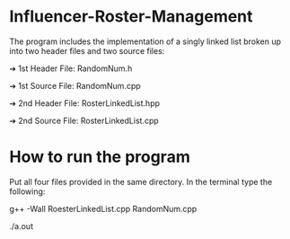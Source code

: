 # Influencer-Roster-Management

The program includes the implementation of a singly linked list broken up into two header files and two source files:


  ➔ 1st Header File: RandomNum.h
  
  ➔ 1st Source File: RandomNum.cpp
  
  ➔ 2nd Header File: RosterLinkedList.hpp
  
  ➔ 2nd Source File: RosterLinkedList.cpp
  

  # How to run the program
  

  Put all four files provided in the same directory. In the terminal type the following:

  g++ -Wall RoesterLinkedList.cpp RandomNum.cpp

  ./a.out
  
